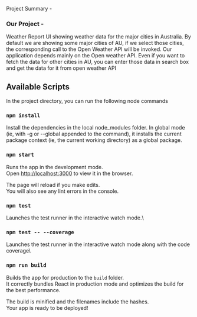 Project Summary -

### Our Project - 
Weather Report UI showing weather data for the major cities in Australia. By default we are showing some major cities of AU, if we select those cities, the corresponding call to the Open Weather API will be invoked. Our application depends mainly on the Open weather API. Even if you want to fetch the data for other cities in AU, you can enter those data in search box and get the data for it from open weather API

## Available Scripts

In the project directory, you can run the following node commands

### `npm install`

Install the dependencies in the local node_modules folder. In global mode (ie, with -g or --global appended to the command), it installs the current package context (ie, the current working directory) as a global package.

### `npm start`

Runs the app in the development mode.\
Open [http://localhost:3000](http://localhost:3000) to view it in the browser.

The page will reload if you make edits.\
You will also see any lint errors in the console.

### `npm test`

Launches the test runner in the interactive watch mode.\

### `npm test -- --coverage`

Launches the test runner in the interactive watch mode along with the code coverage\

### `npm run build`

Builds the app for production to the `build` folder.\
It correctly bundles React in production mode and optimizes the build for the best performance.

The build is minified and the filenames include the hashes.\
Your app is ready to be deployed!